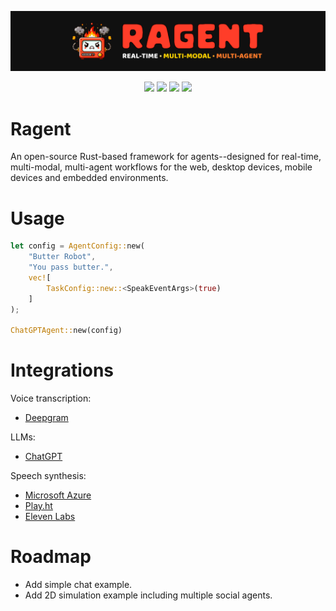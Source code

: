 <p align="center">
    <img src="splash.png" alt="Splash">
</p>
<div align="center">
    <a href="https://www.rust-lang.org"><img height=30em src="https://img.shields.io/badge/Rust-%2320232a?style=for-the-badge&logo=rust&logoColor=red&color=141414"></a>
    <a href="https://bevyengine.org"><img height=30em src="https://img.shields.io/badge/Bevy-%2320232a?style=for-the-badge&logo=bevy&logoColor=white&color=141414"></a>
    <a href="https://openai.com"><img height=30em src="https://img.shields.io/badge/OpenAI-%2320232a?style=for-the-badge&logo=openai&logoColor=white&color=141414"></a>
    <a href="https://azure.microsoft.com"><img height=30em src="https://img.shields.io/badge/Azure-%2320232a?style=for-the-badge&logo=microsoftazure&logoColor=0078D4&color=141414"></a>
</div>

# Ragent
An open-source Rust-based framework for agents--designed for real-time, multi-modal, multi-agent workflows for the web, desktop devices, mobile devices and embedded environments.

# Usage

```Rust
let config = AgentConfig::new(
    "Butter Robot",
    "You pass butter.",
    vec![
        TaskConfig::new::<SpeakEventArgs>(true)
    ]
);

ChatGPTAgent::new(config)
```

# Integrations
Voice transcription:
- [Deepgram](https://deepgram.com/)
    
LLMs:
- [ChatGPT](https://openai.com/blog/chatgpt)

Speech synthesis:
- [Microsoft Azure](https://azure.microsoft.com/en-us/products/cognitive-services/text-to-speech/)
- [Play.ht](https://play.ht)
- [Eleven Labs](https://elevenlabs.io/)

# Roadmap

- Add simple chat example.
- Add 2D simulation example including multiple social agents.
